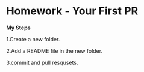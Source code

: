 # Homework - Your First PR

**My Steps**

1.Create a new folder.

2.Add a README file in the new folder.

3.commit and pull resqusets. 
